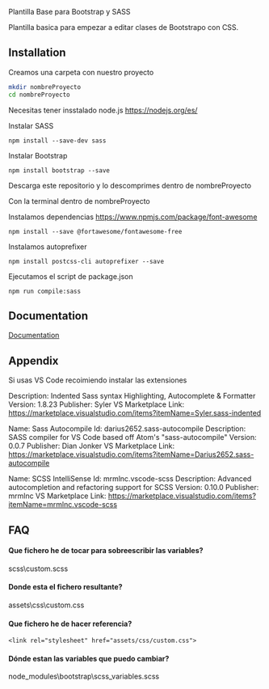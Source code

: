 Plantilla Base para Bootstrap y SASS

Plantilla basica para empezar a editar clases de Bootstrapo con CSS.


## Installation

Creamos una carpeta con nuestro proyecto

```bash
mkdir nombreProyecto
cd nombreProyecto
```
Necesitas tener insstalado node.js
https://nodejs.org/es/


Instalar SASS
```
npm install --save-dev sass
```

Instalar Bootstrap
```
npm install bootstrap --save
```
Descarga este repositorio y lo descomprimes dentro de nombreProyecto


Con la terminal dentro de nombreProyecto 

Instalamos dependencias https://www.npmjs.com/package/font-awesome
```
npm install --save @fortawesome/fontawesome-free
```

Instalamos autoprefixer

```
npm install postcss-cli autoprefixer --save
```

Ejecutamos el script de package.json
```
npm run compile:sass
```



## Documentation

[Documentation](https://linktodocumentation)


## Appendix

Si usas VS Code recoimiendo instalar las extensiones 

Description: Indented Sass syntax Highlighting, Autocomplete & Formatter
Version: 1.8.23
Publisher: Syler
VS Marketplace Link: https://marketplace.visualstudio.com/items?itemName=Syler.sass-indented

Name: Sass Autocompile
Id: darius2652.sass-autocompile
Description: SASS compiler for VS Code based off Atom's "sass-autocompile"
Version: 0.0.7
Publisher: Dian Jonker
VS Marketplace Link: https://marketplace.visualstudio.com/items?itemName=Darius2652.sass-autocompile

Name: SCSS IntelliSense
Id: mrmlnc.vscode-scss
Description: Advanced autocompletion and refactoring support for SCSS
Version: 0.10.0
Publisher: mrmlnc
VS Marketplace Link: https://marketplace.visualstudio.com/items?itemName=mrmlnc.vscode-scss


## FAQ

#### Que fichero he de tocar para sobreescribir las variables?

scss\custom.scss

#### Donde esta el fichero resultante?

assets\css\custom.css
#### Que fichero he de hacer referencia?
```
<link rel="stylesheet" href="assets/css/custom.css">
```
#### Dónde estan las variables que puedo cambiar?

node_modules\bootstrap\scss\_variables.scss

